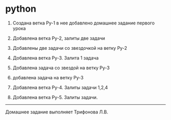 # python

1. Создана ветка  Рy-1  в нее добавлено домашнее задание 
первого урока

2. Добавлена ветка Ру-2, залиты две задачи

3. Добавлены две задачи со звездочкой на ветку Ру-2

4. Добавлена ветка Ру-3. Залита 1 задача

5. Добавлена задача со звездой на ветку Ру-3

6. добавлена задача на ветку Ру-3

7. Добавлена ветка Ру-4. Залиты задачи 1,2,4

8. Добавлена ветка Ру-5. Залиты задачи.
___
Домашнее задание выполняет Трифонова Л.В.
